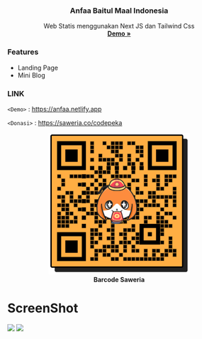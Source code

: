 
<h3 align="center">Anfaa Baitul Maal Indonesia</h3>
<p align="center">
	Web Statis menggunakan Next JS dan Tailwind Css
	<br>
  <a href="https://anfaa.netlify.app"><strong> Demo » </strong></a>
</p>

### Features

- Landing Page
- Mini Blog


### LINK 

`<Demo>` : <https://anfaa.netlify.app> 

`<Donasi>` : <https://saweria.co/codepeka> 
<br>
<p align="center">
  <img src="screenshot/saweria.PNG" alt="Barcode Saweria"> <br>
  <strong>Barcode Saweria</strong> 
</p>


# ScreenShot

![](screenshot/Anfaa-Lembaga-Amil-Zakat.png.png)
![](screenshot/Blog-Anfaa-Lembaga-Amil-Zakat.png.png)